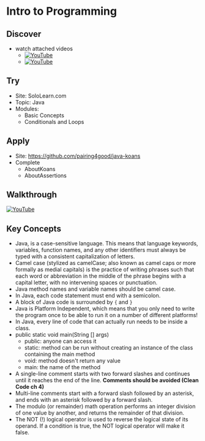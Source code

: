 # Intro to Programming

## Discover
- watch attached videos
	- [![YouTube](https://i.ytimg.com/vi/_UwMYxijvxE/default.jpg)](https://www.youtube.com/watch?v=_UwMYxijvxE)
	- [![YouTube](https://i.ytimg.com/vi/3aZorQ1U7vM/default.jpg)](https://www.youtube.com/watch?v=3aZorQ1U7vM)

## Try
- Site: SoloLearn.com
- Topic: Java
- Modules: 
	- Basic Concepts
	- Conditionals and Loops

## Apply
- Site: https://github.com/pairing4good/java-koans
- Complete
  - AboutKoans
  - AboutAssertions
  
## Walkthrough
[![YouTube](https://i.ytimg.com/vi/5x3NmqmSc3k/default.jpg)](https://www.youtube.com/watch?v=5x3NmqmSc3k)

## Key Concepts
- Java, is a case-sensitive language. This means that language keywords, variables, function names, and any other identifiers must always be typed with a consistent capitalization of letters.
- Camel case (stylized as camelCase; also known as camel caps or more formally as medial capitals) is the practice of writing phrases such that each word or abbreviation in the middle of the phrase begins with a capital letter, with no intervening spaces or punctuation.
- Java method names and variable names should be camel case. 
- In Java, each code statement must end with a semicolon.
- A block of Java code is surrounded by `{` and `}`
- Java is Platform Independent, which means that you only need to write the program once to be able to run it on a number of different platforms!
- In Java, every line of code that can actually run needs to be inside a class.
- public static void main(String [] args)
	- public: anyone can access it
	- static: method can be run without creating an instance of the class containing the main method
	- void: method doesn't return any value
	- main: the name of the method
- A single-line comment starts with two forward slashes and continues until it reaches the end of the line. **Comments should be avoided (Clean Code ch 4)**
- Multi-line comments start with a forward slash followed by an asterisk, and ends with an asterisk followed by a forward slash. 
- The modulo (or remainder) math operation performs an integer division of one value by another, and returns the remainder of that division. 
- The NOT (!) logical operator is used to reverse the logical state of its operand. If a condition is true, the NOT logical operator will make it false.
